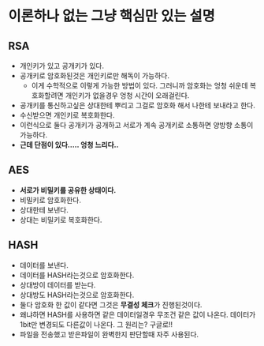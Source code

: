 이론하나 없는 그냥 핵심만 있는 설명
===

RSA
---
* 개인키가 있고 공개키가 있다.
* 공개키로 암호화된것은 개인키로만 해독이 가능하다.
  * 이게 수학적으로 이렇게 가능한 방법이 있다. 그러니까 암호화는 엉청 쉬운데 복호화할려면 개인키가 없을경우 엉청 시간이 오래걸린다.
* 공개키를 통신하고싶은 상대한테 뿌리고 그걸로 암호화 해서 나한테 보내라고 한다.
* 수신받으면 개인키로 복호화한다.
* 이런식으로 둘다 공개키가 공개하고 서로가 계속 공개키로 소통하면 양방향 소통이 가능하다.
* **근데 단점이 있다..... 엉청 느리다..**

AES
---
* **서로가 비밀키를 공유한 상태이다.**
* 비밀키로 암호화한다.
* 상대한테 보낸다.
* 상대는 비밀키로 복호화한다.


HASH
---
* 데이터를 보낸다.
* 데이터를 HASH라는것으로 암호화한다.
* 상대방이 데이터를 받는다.
* 상대방도 HASH라는것으로 암호화한다.
* 둘다 암호화 한 값이 같다면 그것은 **무결성 체크**가 진행된것이다.
* 왜냐하면 HASH를 사용하면 같은 데이터일경우 무조건 같은 값이 나온다. 데이터가 1bit만 변경되도 다른값이 나온다. 그 원리는? 구글로!!
* 파일을 전송했고 받은파일이 완벽한지 판단할때 자주 사용된다.


